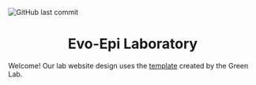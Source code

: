 ![GitHub last commit](https://img.shields.io/github/last-commit/greenelab/lab-website-template)

<h1 align="center">Evo-Epi Laboratory</h1>
<p align="center">

Welcome! Our lab website design uses the [template](https://github.com/greenelab/lab-website-template) created by the Green Lab. 
